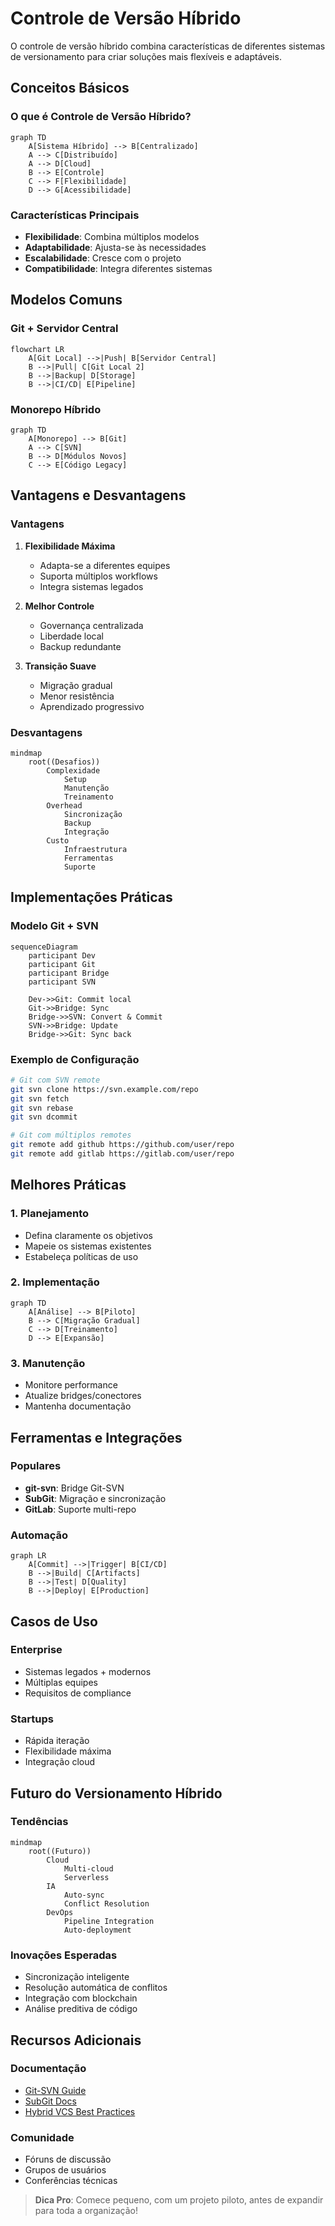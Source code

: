 # Controle de Versão Híbrido

O controle de versão híbrido combina características de diferentes sistemas de versionamento para criar soluções mais flexíveis e adaptáveis.

## Conceitos Básicos

### O que é Controle de Versão Híbrido?
```mermaid
graph TD
    A[Sistema Híbrido] --> B[Centralizado]
    A --> C[Distribuído]
    A --> D[Cloud]
    B --> E[Controle]
    C --> F[Flexibilidade]
    D --> G[Acessibilidade]
```

### Características Principais
- **Flexibilidade**: Combina múltiplos modelos
- **Adaptabilidade**: Ajusta-se às necessidades
- **Escalabilidade**: Cresce com o projeto
- **Compatibilidade**: Integra diferentes sistemas

## Modelos Comuns

### Git + Servidor Central
```mermaid
flowchart LR
    A[Git Local] -->|Push| B[Servidor Central]
    B -->|Pull| C[Git Local 2]
    B -->|Backup| D[Storage]
    B -->|CI/CD| E[Pipeline]
```

### Monorepo Híbrido
```mermaid
graph TD
    A[Monorepo] --> B[Git]
    A --> C[SVN]
    B --> D[Módulos Novos]
    C --> E[Código Legacy]
```

## Vantagens e Desvantagens

### Vantagens
1. **Flexibilidade Máxima**
   - Adapta-se a diferentes equipes
   - Suporta múltiplos workflows
   - Integra sistemas legados

2. **Melhor Controle**
   - Governança centralizada
   - Liberdade local
   - Backup redundante

3. **Transição Suave**
   - Migração gradual
   - Menor resistência
   - Aprendizado progressivo

### Desvantagens
```mermaid
mindmap
    root((Desafios))
        Complexidade
            Setup
            Manutenção
            Treinamento
        Overhead
            Sincronização
            Backup
            Integração
        Custo
            Infraestrutura
            Ferramentas
            Suporte
```

## Implementações Práticas

### Modelo Git + SVN
```mermaid
sequenceDiagram
    participant Dev
    participant Git
    participant Bridge
    participant SVN
    
    Dev->>Git: Commit local
    Git->>Bridge: Sync
    Bridge->>SVN: Convert & Commit
    SVN->>Bridge: Update
    Bridge->>Git: Sync back
```

### Exemplo de Configuração
```bash
# Git com SVN remote
git svn clone https://svn.example.com/repo
git svn fetch
git svn rebase
git svn dcommit

# Git com múltiplos remotes
git remote add github https://github.com/user/repo
git remote add gitlab https://gitlab.com/user/repo
```

## Melhores Práticas

### 1. Planejamento
- Defina claramente os objetivos
- Mapeie os sistemas existentes
- Estabeleça políticas de uso

### 2. Implementação
```mermaid
graph TD
    A[Análise] --> B[Piloto]
    B --> C[Migração Gradual]
    C --> D[Treinamento]
    D --> E[Expansão]
```

### 3. Manutenção
- Monitore performance
- Atualize bridges/conectores
- Mantenha documentação

## Ferramentas e Integrações

### Populares
- **git-svn**: Bridge Git-SVN
- **SubGit**: Migração e sincronização
- **GitLab**: Suporte multi-repo

### Automação
```mermaid
graph LR
    A[Commit] -->|Trigger| B[CI/CD]
    B -->|Build| C[Artifacts]
    B -->|Test| D[Quality]
    B -->|Deploy| E[Production]
```

## Casos de Uso

### Enterprise
- Sistemas legados + modernos
- Múltiplas equipes
- Requisitos de compliance

### Startups
- Rápida iteração
- Flexibilidade máxima
- Integração cloud

## Futuro do Versionamento Híbrido

### Tendências
```mermaid
mindmap
    root((Futuro))
        Cloud
            Multi-cloud
            Serverless
        IA
            Auto-sync
            Conflict Resolution
        DevOps
            Pipeline Integration
            Auto-deployment
```

### Inovações Esperadas
- Sincronização inteligente
- Resolução automática de conflitos
- Integração com blockchain
- Análise preditiva de código

## Recursos Adicionais

### Documentação
- [Git-SVN Guide](https://git-scm.com/docs/git-svn)
- [SubGit Docs](https://subgit.com/documentation)
- [Hybrid VCS Best Practices](https://example.com/hybrid-vcs)

### Comunidade
- Fóruns de discussão
- Grupos de usuários
- Conferências técnicas

> **Dica Pro**: Comece pequeno, com um projeto piloto, antes de expandir para toda a organização!